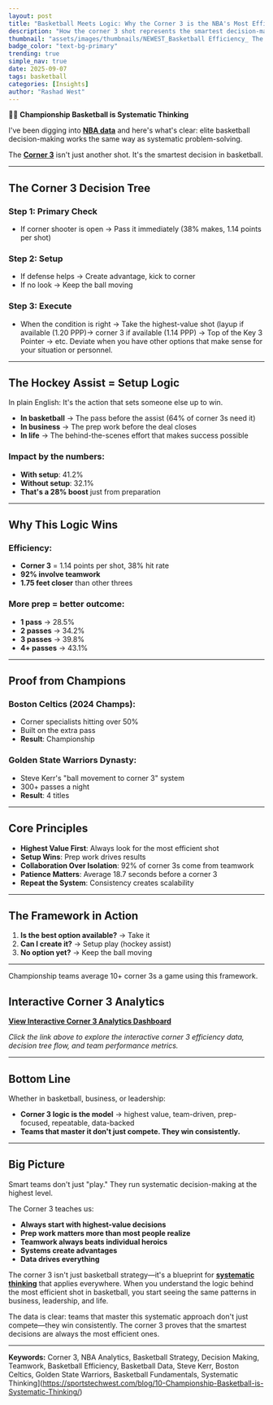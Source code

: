 ```yaml
---
layout: post
title: "Basketball Meets Logic: Why the Corner 3 is the NBA's Most Efficient Decision Tree"
description: "How the corner 3 shot represents the smartest decision-making in basketball, with data-driven insights on efficiency, teamwork, and systematic thinking that applies beyond the court"
thumbnail: "assets/images/thumbnails/NEWEST_Basketball Efficiency_ The Corner 3.jpg"
badge_color: "text-bg-primary"
trending: true
simple_nav: true
date: 2025-09-07
tags: basketball
categories: [Insights]
author: "Rashad West"
---
```


🏀💡 **Championship Basketball is Systematic Thinking**

I've been digging into [**NBA data**](https://www.nba.com/stats) and here's what's clear: elite basketball decision-making works the same way as systematic problem-solving.

The [**Corner 3**](https://www.basketball-reference.com/about/glossary.html) isn't just another shot. It's the smartest decision in basketball.

---

## The Corner 3 Decision Tree

### Step 1: Primary Check
* If corner shooter is open → Pass it immediately (38% makes, 1.14 points per shot)

### Step 2: Setup
* If defense helps → Create advantage, kick to corner
* If no look → Keep the ball moving

### Step 3: Execute
* When the condition is right → Take the highest-value shot (layup if available (1.20 PPP)→ corner 3 if available (1.14 PPP) → Top of the Key 3 Pointer → etc. Deviate when you have other options that make sense for your situation or personnel.

---

## The Hockey Assist = Setup Logic

In plain English: It's the action that sets someone else up to win.

* **In basketball** → The pass before the assist (64% of corner 3s need it)
* **In business** → The prep work before the deal closes
* **In life** → The behind-the-scenes effort that makes success possible

### Impact by the numbers:
* **With setup**: 41.2%
* **Without setup**: 32.1%
* **That's a 28% boost** just from preparation

---

## Why This Logic Wins

### Efficiency:
* **Corner 3** = 1.14 points per shot, 38% hit rate
* **92% involve teamwork**
* **1.75 feet closer** than other threes

### More prep = better outcome:
* **1 pass** → 28.5%
* **2 passes** → 34.2%
* **3 passes** → 39.8%
* **4+ passes** → 43.1%

---

## Proof from Champions

### Boston Celtics (2024 Champs):
* Corner specialists hitting over 50%
* Built on the extra pass
* **Result**: Championship

### Golden State Warriors Dynasty:
* Steve Kerr's "ball movement to corner 3" system
* 300+ passes a night
* **Result**: 4 titles

---

## Core Principles

* **Highest Value First**: Always look for the most efficient shot
* **Setup Wins**: Prep work drives results
* **Collaboration Over Isolation**: 92% of corner 3s come from teamwork
* **Patience Matters**: Average 18.7 seconds before a corner 3
* **Repeat the System**: Consistency creates scalability

---

## The Framework in Action

1. **Is the best option available?** → Take it
2. **Can I create it?** → Setup play (hockey assist)
3. **No option yet?** → Keep the ball moving

---

Championship teams average 10+ corner 3s a game using this framework.

## Interactive Corner 3 Analytics

**[View Interactive Corner 3 Analytics Dashboard](https://sportstechwest.com/Corner_3_Analytics_Dashboard.html)**

*Click the link above to explore the interactive corner 3 efficiency data, decision tree flow, and team performance metrics.*

---

## Bottom Line

Whether in basketball, business, or leadership:

* **Corner 3 logic is the model** → highest value, team-driven, prep-focused, repeatable, data-backed
* **Teams that master it don't just compete. They win consistently.**

---

## Big Picture

Smart teams don't just "play." They run systematic decision-making at the highest level.

The Corner 3 teaches us:

* **Always start with highest-value decisions**
* **Prep work matters more than most people realize**
* **Teamwork always beats individual heroics**
* **Systems create advantages**
* **Data drives everything**

The corner 3 isn't just basketball strategy—it's a blueprint for [**systematic thinking**](https://www.breakthroughbasketball.com/coaching/decision-making.html) that applies everywhere. When you understand the logic behind the most efficient shot in basketball, you start seeing the same patterns in business, leadership, and life.

The data is clear: teams that master this systematic approach don't just compete—they win consistently. The corner 3 proves that the smartest decisions are always the most efficient ones.

---

**Keywords:** Corner 3, NBA Analytics, Basketball Strategy, Decision Making, Teamwork, Basketball Efficiency, Basketball Data, Steve Kerr, Boston Celtics, Golden State Warriors, Basketball Fundamentals, Systematic Thinking](https://sportstechwest.com/blog/10-Championship-Basketball-is-Systematic-Thinking/)

